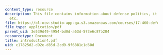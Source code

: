 ```yaml
---
content_type: resource
description: This file contains information about defense politics, it's structure
  etc.
file: https://ol-ocw-studio-app-qa.s3.amazonaws.com/courses/17-460-defense-politics-spring-2006/c17825d2d92ed85d2cd99f6881c1d60d_introduction4.pdf
file_type: application/pdf
parent_uid: 3e539d49-4954-bd0d-a63d-573e6c87b204
resourcetype: Document
title: introduction4.pdf
uid: c17825d2-d92e-d85d-2cd9-9f6881c1d60d
---
```

